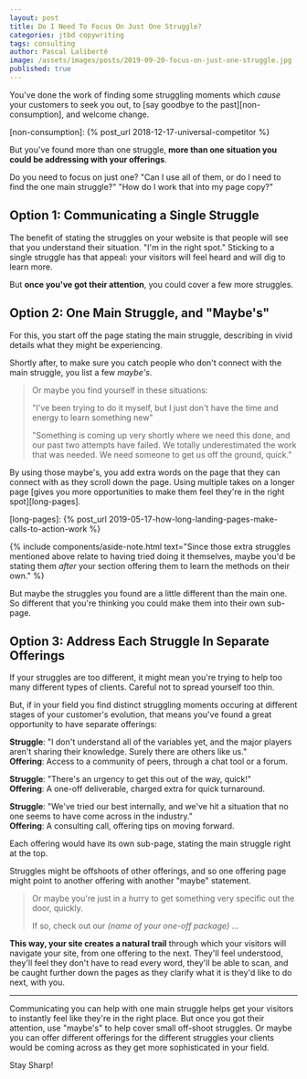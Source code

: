 ```yaml
---
layout: post
title: Do I Need To Focus On Just One Struggle?
categories: jtbd copywriting
tags: consulting
author: Pascal Laliberté
image: /assets/images/posts/2019-09-20-focus-on-just-one-struggle.jpg
published: true
---
```


You've done the work of finding some struggling moments which _cause_ your customers to seek you out, to [say goodbye to the past][non-consumption], and welcome change.

[non-consumption]: {% post_url 2018-12-17-universal-competitor %}

But you've found more than one struggle, **more than one situation you could be addressing with your offerings**.

Do you need to focus on just one? "Can I use all of them, or do I need to find the one main struggle?" "How do I work that into my page copy?"

## Option 1: Communicating a Single Struggle

The benefit of stating the struggles on your website is that people will see that you understand their situation. "I'm in the right spot." Sticking to a single struggle has that appeal: your visitors will feel heard and will dig to learn more.

But **once you've got their attention**, you could cover a few more struggles.

## Option 2: One Main Struggle, and "Maybe's"

For this, you start off the page stating the main struggle, describing in vivid details what they might be experiencing.

Shortly after, to make sure you catch people who don't connect with the main struggle, you list a few _maybe's_.

> Or maybe you find yourself in these situations:
> 
> "I've been trying to do it myself, but I just don't have the time and energy to learn something new"
> 
> "Something is coming up very shortly where we need this done, and our past two attempts have failed. We totally underestimated the work that was needed. We need someone to get us off the ground, quick."

By using those maybe's, you add extra words on the page that they can connect with as they scroll down the page. Using multiple takes on a longer page [gives you more opportunities to make them feel they're in the right spot][long-pages].

[long-pages]: {% post_url 2019-05-17-how-long-landing-pages-make-calls-to-action-work %}

{% include components/aside-note.html text="Since those extra struggles mentioned above relate to having tried doing it themselves, maybe you'd be stating them _after_ your section offering them to learn the methods on their own." %}

But maybe the struggles you found are a little different than the main one. So different that you're thinking you could make them into their own sub-page.

## Option 3: Address Each Struggle In Separate Offerings

If your struggles are too different, it might mean you're trying to help too many different types of clients. Careful not to spread yourself too thin.

But, if in your field you find distinct struggling moments occuring at different stages of your customer's evolution, that means you've found a great opportunity to have separate offerings:

**Struggle**: "I don't understand all of the variables yet, and the major players aren't sharing their knowledge. Surely there are others like us."  
**Offering**: Access to a community of peers, through a chat tool or a forum.

**Struggle**: "There's an urgency to get this out of the way, quick!"  
**Offering**: A one-off deliverable, charged extra for quick turnaround.

**Struggle**: "We've tried our best internally, and we've hit a situation that no one seems to have come across in the industry."  
**Offering**: A consulting call, offering tips on moving forward.

Each offering would have its own sub-page, stating the main struggle right at the top.

Struggles might be offshoots of other offerings, and so one offering page might point to another offering with another "maybe" statement.

> Or maybe you're just in a hurry to get something very specific out the door, quickly.
>
> If so, check out our _(name of your one-off package)_ ...

**This way, your site creates a natural trail** through which your visitors will navigate your site, from one offering to the next. They'll feel understood, they'll feel they don't have to read every word, they'll be able to scan, and be caught further down the pages as they clarify what it is they'd like to do next, with you.

---

Communicating you can help with one main struggle helps get your visitors to instantly feel like they're in the right place. But once you got their attention, use "maybe's" to help cover small off-shoot struggles. Or maybe you can offer different offerings for the different struggles your clients would be coming across as they get more sophisticated in your field.

Stay Sharp!
